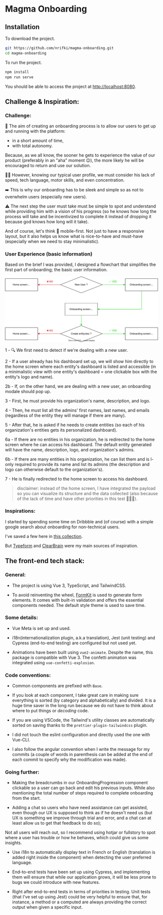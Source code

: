 # Magma Onboarding

## Installation

To download the project.

```bash
git https://github.com/nrifki/magma-onboarding.git
cd magma-onboarding
```

To run the project.

```bash
npm install
npm run serve
```

You should be able to access the project at [http://localhost:8080](http://localhost:8080).

## Challenge & Inspiration:

### Challenge:

🎯 The aim of creating an onboarding process is to allow our users to get up and running with the platform:

- in a short amount of time,
- with total autonomy.

Because, as we all know, the sooner he gets to experience the value of our product (preferably in an "aha" moment 😉), the more likely he will be encouraged to return and use our solution.

☝🏼 However, knowing our typical user profile, we must consider his lack of speed, tech language, motor skills, and even concentration.

➡️ This is why our onboarding has to be sleek and simple so as not to overwhelm users (especially new users).

⚠️ The next step the user must take must be simple to spot and understand while providing him with a vision of his progress (so he knows how long the process will take and be incentivized to complete it instead of dropping it because god knows how long will it take).

And of course, let's think 📱 mobile-first. Not just to have a responsive layout, but it also helps us know what is nice-to-have and must-have (especially when we need to stay minimalistic).

### User Experience (basic information)

Based on the brief I was provided, I designed a flowchart that simplifies the first part of onboarding; the basic user information.

![UX flowchart](public/img/documentation/ux_flowchart.svg)

1 - 🔍 We first need to detect if we're dealing with a new user.

2 - If a user already has his dashboard set up, we will show him directly to the home screen where each entity's dashboard is listed and accessible (in a minimalistic view with one entity's dashboard = one clickable box with the entity's logo and name).

2b - If, on the other hand, we are dealing with a new user, an onboarding modale should pop up.

3 - First, he must provide his organization's name, description, and logo.

4 - Then, he must list all the admins' first names, last names, and emails (regardless of the entity they will manage if there are many).

5 - After that, he is asked if he needs to create entities (so each of his organization's entities gets its personalized dashboard).

6a - If there are no entities in his organization, he is redirected to the home screen where he can access his dashboard. The default entity generated will have the name, description, logo, and organization's admins.

6b - If there are many entities in his organization, he can list them and is l-only required to provide its name and list its admins (the description and logo can otherwise default to the organization's).

7 - He is finally redirected to the home screen to access his dashboard.

> disclaimer: instead of the home screen, I have integrated the payload so you can visualize its structure and the data collected (also because of the lack of time and have other priorities in this test 🤷🏻‍♀️).

### Inspirations:

I started by spending some time on Dribbble and (of course) with a simple google search about onboarding for non-technical users.

I've saved a few here in [this collection](https://dribbble.com/n475u/collections/5611591-Magma-Onboarding-Inspiration).

But [Typeform](https://www.typeform.com/templates/t/client-onboarding-form-template/) and [ClearBrain](https://dribbble.com/shots/17907651-ClearBrain-s-first-log-in) were my main sources of inspiration.

## The front-end tech stack:

### General:

- The project is using Vue 3, TypeScript, and TailwindCSS.

- To avoid reinventing the wheel, [FormKit](https://formkit.com/) is used to generate form elements. It comes with built-in validation and offers the essential components needed. The default style theme is used to save time.

### Some details:

- Vue Meta is set up and used.

- i18n(internationalization plugin, a.k.a translation), Jest (unit testing) and Cypress (end-to-end testing) are configured but not used yet.

- Animations have been built using `vue2-animate`. Despite the name, this package is compatible with Vue 3. The confetti animation was integrated using `vue-confetti-explosion`.

### Code conventions:

- Common components are prefixed with `Base`.

- If you look at each component, I take great care in making sure everything is sorted (by category and alphabetically) and divided. It is a huge time saver in the long run because we do not have to think about where to put things or _decoding_ code.

- If you are using VSCode, the Tailwind's utility classes are automatically sorted on saving thanks to the `prettier-plugin-tailwindcss` plugin.

- I did not touch the eslint configuration and directly used the one with Vue-CLI.

- I also follow the angular convention when I write the message for my commits (a couple of words in parenthesis can be added at the end of each commit to specify why the modification was made).

### Going further:

- Making the breadcrumbs in our OnboardingProgression component clickable so a user can go back and edit his previous inputs. While also mentioning the total number of steps required to complete onboarding from the start.

- Adding a chat so users who have need assistance can get assisted, even though our UX is supposed to think as if he doesn't need us (but UX is something we improve through trial and error, and a chat can at least allow us to get that feedback to do so);

Not all users will reach out, so I recommend using hotjar or fullstory to spot where a user has trouble or how he behaves, which could give us some insights.

- Use i18n to automatically display text in French or English (translation is added right inside the component) when detecting the user preferred language.

- End-to-end tests have been set up using Cypress, and implementing them will ensure that while our application grows, it will be less prone to bugs we could introduce with new features.

- Right after end-to-end tests in terms of priorities in testing. Unit tests (that I've set up using Jest) could be very helpful to ensure that, for instance, a method or a computed are always providing the correct output when given a specific input.
